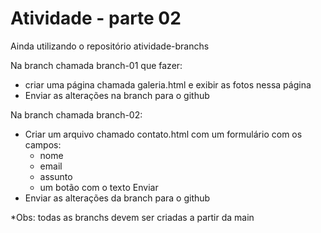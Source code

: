 # Atividade - parte 02
Ainda utilizando o repositório atividade-branchs 

Na branch chamada branch-01 que fazer:
* criar uma página chamada galeria.html e exibir as fotos nessa página
* Enviar as alterações na branch para o github

Na branch chamada branch-02:
* Criar um arquivo chamado contato.html com um formulário com os campos:
    - nome
    - email
    - assunto
    - um botão com o texto Enviar
* Enviar as alterações da branch para o github

*Obs: todas as branchs devem ser criadas a partir da main
